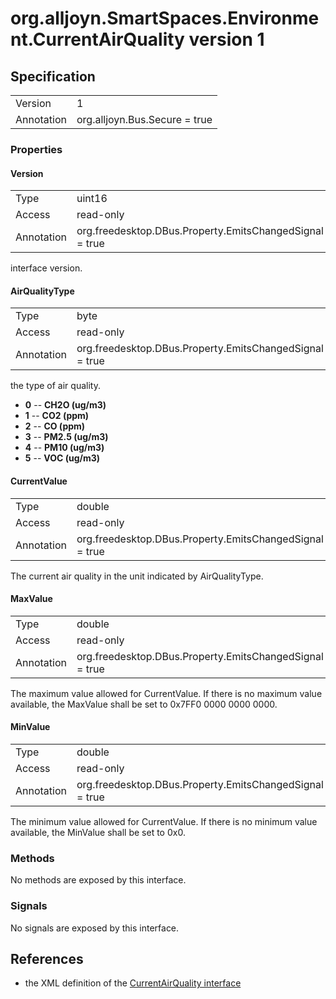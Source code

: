 # org.alljoyn.SmartSpaces.Environment.CurrentAirQuality version 1

## Specification
|                   |                                   |
|-------------------|-----------------------------------|
| Version           | 1                                 |
| Annotation        | org.alljoyn.Bus.Secure = true     |

### Properties

#### Version

|                   |                                                         |
|-------------------|---------------------------------------------------------|
| Type              | uint16                                                  |
| Access            | read-only                                               |
| Annotation        | org.freedesktop.DBus.Property.EmitsChangedSignal = true |

interface version.

#### AirQualityType

|                   |                                                         |
|-------------------|---------------------------------------------------------|
| Type              | byte                                                    |
| Access            | read-only                                               |
| Annotation        | org.freedesktop.DBus.Property.EmitsChangedSignal = true |

the type of air quality.

* **0** -- **CH2O (ug/m3)**
* **1** -- **CO2 (ppm)**
* **2** -- **CO (ppm)**
* **3** -- **PM2.5 (ug/m3)**
* **4** -- **PM10 (ug/m3)**
* **5** -- **VOC (ug/m3)**

#### CurrentValue

|                   |                                                         |
|-------------------|---------------------------------------------------------|
| Type              | double                                                  |
| Access            | read-only                                               |
| Annotation        | org.freedesktop.DBus.Property.EmitsChangedSignal = true |

The current air quality in the unit indicated by AirQualityType.

#### MaxValue

|                   |                                                         |
|-------------------|---------------------------------------------------------|
| Type              | double                                                  |
| Access            | read-only                                               |
| Annotation        | org.freedesktop.DBus.Property.EmitsChangedSignal = true |

The maximum value allowed for CurrentValue.
If there is no maximum value available, the MaxValue shall
be set to 0x7FF0 0000 0000 0000.

#### MinValue

|                   |                                                         |
|-------------------|---------------------------------------------------------|
| Type              | double                                                  |
| Access            | read-only                                               |
| Annotation        | org.freedesktop.DBus.Property.EmitsChangedSignal = true |

The minimum value allowed for CurrentValue.
If there is no minimum value available, the MinValue shall
be set to 0x0.

### Methods

No methods are exposed by this interface.

### Signals

No signals are exposed by this interface.

## References

  * the XML definition of the [CurrentAirQuality interface](CurrentAirQuality-v1.xml)